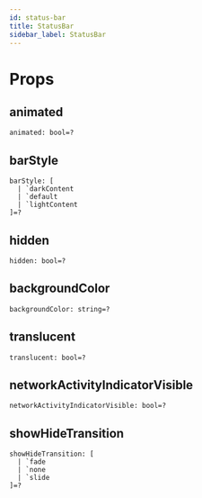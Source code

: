 ```yaml
---
id: status-bar
title: StatusBar
sidebar_label: StatusBar
---
```


# Props

## animated

```reason
animated: bool=?
```

## barStyle

```reason
barStyle: [
  | `darkContent
  | `default
  | `lightContent
]=?
```

## hidden

```reason
hidden: bool=?
```

## backgroundColor

```reason
backgroundColor: string=?
```

## translucent

```reason
translucent: bool=?
```

## networkActivityIndicatorVisible

```reason
networkActivityIndicatorVisible: bool=?
```

## showHideTransition

```reason
showHideTransition: [
  | `fade
  | `none
  | `slide
]=?
```
